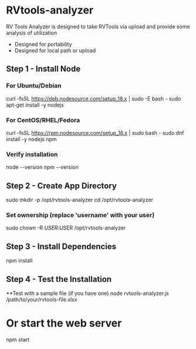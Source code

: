 # RVtools-analyzer
RV Tools Analyzer is designed to take RVTools via upload and provide some analysis of utilization
- Designed for portability
- Designed for local path or upload


## Step 1 - Install Node
### For Ubuntu/Debian
curl -fsSL https://deb.nodesource.com/setup_18.x | sudo -E bash -
sudo apt-get install -y nodejs

### For CentOS/RHEL/Fedora
curl -fsSL https://rpm.nodesource.com/setup_18.x | sudo bash -
sudo dnf install -y nodejs npm

### Verify installation
node --version
npm --version

## Step 2 - Create App Directory

sudo mkdir -p /opt/rvtools-analyzer
cd /opt/rvtools-analyzer

### Set ownership (replace 'username' with your user)
sudo chown -R $USER:$USER /opt/rvtools-analyzer

## Step 3 - Install Dependencies
   npm install

## Step 4 - Test the Installation
**Test with a sample file (if you have one)
node rvtools-analyzer.js /path/to/your/rvtools-file.xlsx

# Or start the web server
npm start

   
